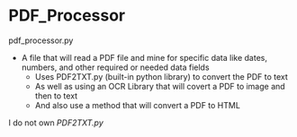 # PDF_Processor

pdf_processor.py
 - A file that will read a PDF file and mine for specific data like dates, numbers, and other required or needed data fields
   - Uses PDF2TXT.py (built-in python library) to convert the PDF to text
   - As well as using an OCR Library that will covert a PDF to image and then to text
   - And also use a method that will convert a PDF to HTML 

I do not own *PDF2TXT.py*
